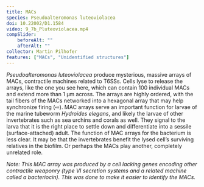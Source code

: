 ```yaml
---
title: MACs
species: Pseudoalteromonas luteoviolacea 
doi: 10.22002/D1.1584
video: 9_7b_Pluteoviolacea.mp4
compSlider:
    beforeAlt: ""
    afterAlt: ""
collector: Martin Pilhofer
features: ["MACs", "Unidentified structures"]
---
```


*Pseudoalteromonas luteoviolacea* produce mysterious, massive arrays of MACs, contractile machines related to T6SSs. Cells lyse to release the arrays, like the one you see here, which can contain 100 individual MACs and extend more than 1 μm across. The arrays are highly ordered, with the tail fibers of the MACs networked into a hexagonal array that may help synchronize firing (⇨). MAC arrays serve an important function for larvae of the marine tubeworm *Hydroides elegans*, and likely the larvae of other invertebrates such as sea urchins and corals as well. They signal to the larva that it is the right place to settle down and differentiate into a sessile (surface-attached) adult. The function of MAC arrays for the bacterium is less clear. It may be that the invertebrates benefit the lysed cell’s surviving relatives in the biofilm. Or perhaps the MACs play another, completely unrelated role.

*Note: This MAC array was produced by a cell lacking genes encoding other contractile weaponry (type VI secretion systems and a related machine called a bacteriocin). This was done to make it easier to identify the MACs.*

